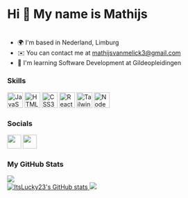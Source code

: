Hi 👋 My name is Mathijs
=====================
<a href="https://github.com/ItsLucky23"></a>
=====================

* 🌍  I'm based in Nederland, Limburg
* ✉️  You can contact me at [mathijsvanmelick3@gmail.com](mailto:mathijsvanmelick3@gmail.com)
* 🧠  I'm learning Software Development at Gildeopleidingen
<!--- * 🖥️  See my portfolio at [my website](http://mrdeurmat.dev/) --->
<!--- * 🤝  I'm open to collaborating on FiveM Projects --->

### Skills


<p align="left">
<a href="https://developer.mozilla.org/en-US/docs/Web/JavaScript" target="_blank" rel="noreferrer"><img src="https://raw.githubusercontent.com/danielcranney/readme-generator/main/public/icons/skills/javascript-colored.svg" width="36" height="36" alt="JavaScript" /></a>
<a href="https://developer.mozilla.org/en-US/docs/Glossary/HTML5" target="_blank" rel="noreferrer"><img src="https://raw.githubusercontent.com/danielcranney/readme-generator/main/public/icons/skills/html5-colored.svg" width="36" height="36" alt="HTML5" /></a>
<a href="https://www.w3.org/TR/CSS/#css" target="_blank" rel="noreferrer"><img src="https://raw.githubusercontent.com/danielcranney/readme-generator/main/public/icons/skills/css3-colored.svg" width="36" height="36" alt="CSS3" /></a>
<a href="https://reactjs.org/" target="_blank" rel="noreferrer"><img src="https://raw.githubusercontent.com/danielcranney/readme-generator/main/public/icons/skills/react-colored.svg" width="36" height="36" alt="React" /></a>
<a href="https://tailwindcss.com/" target="_blank" rel="noreferrer"><img src="https://raw.githubusercontent.com/danielcranney/readme-generator/main/public/icons/skills/tailwindcss-colored.svg" width="36" height="36" alt="TailwindCSS" /></a> 
<a href="https://nodejs.org/en/" target="_blank" rel="noreferrer"><img src="https://raw.githubusercontent.com/danielcranney/readme-generator/main/public/icons/skills/nodejs-colored.svg" width="36" height="36" alt="NodeJS" /></a>
</p>

### Socials

<p align="left"> 
 
<a href="https://www.github.com/danielcranney" target="_blank" rel="noreferrer"><img src="https://raw.githubusercontent.com/danielcranney/readme-generator/main/public/icons/socials/github.svg" width="32" height="32" /></a> 
<a href="https://www.linkedin.com/in/daniel-cranney" target="_blank" rel="noreferrer"><img src="https://raw.githubusercontent.com/danielcranney/readme-generator/main/public/icons/socials/linkedin.svg" width="32" height="32" /></a> 
  
</p>

### My GitHub Stats

<a href="https://www.github.com/ItsLucky23" target="_blank" rel="noreferrer">
  <img src="https://img.shields.io/github/followers/ItsLucky23?logo=github&style=for-the-badge&color=0891b2&labelColor=1c1917" />
</a>
</br>

<a href="http://www.github.com/ItsLucky23">
  <img src="https://github-readme-stats.vercel.app/api?username=ItsLucky23&show_icons=true&hide=&count_private=true&title_color=6366f1&text_color=ffffff&icon_color=6366f1&bg_color=1c1917&hide_border=true&show_icons=true" alt="ItsLucky23's GitHub stats" />
</a>

<a href="http://www.github.com/ItsLucky23">
  <img src="https://github-readme-streak-stats.herokuapp.com/?user=ItsLucky23&stroke=ffffff&background=1c1917&ring=6366f1&fire=6366f1&currStreakNum=ffffff&currStreakLabel=6366f1&sideNums=ffffff&sideLabels=ffffff&dates=ffffff&hide_border=true" />
</a>

 <!---
### Support Me

<a href="https://www.buymeacoffee.com/danielcranney"><img src="https://cdn.buymeacoffee.com/buttons/v2/default-yellow.png" width="200" /></a>
 --->
